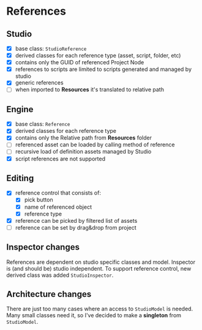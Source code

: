 # References

## Studio

- [x] base class: `StudioReference`
- [x] derived classes for each reference type (asset, script, folder, etc)
- [x] contains only the GUID of referenced Project Node
- [x] references to scripts are limited to scripts generated and managed by studio
- [x] generic references
- [ ] when imported to **Resources** it's translated to relative path

## Engine

- [x] base class: `Reference`
- [x] derived classes for each reference type
- [x] contains only the Relative path from **Resources** folder
- [ ] referenced asset can be loaded by calling method of reference
- [ ] recursive load of definition assets managed by Studio
- [x] script references are not supported

## Editing

- [x] reference control that consists of:
  - [x] pick button
  - [x] name of referenced object
  - [x] reference type
- [x] reference can be picked by filtered list of assets
- [ ] reference can be set by drag&drop from project

## Inspector changes

References are dependent on studio specific classes and model.
Inspector is (and should be) studio independent.
To support reference control, new derived class was added `StudioInspector`.

## Architecture changes

There are just too many cases where an access to `StudioModel` is needed.
Many small classes need it, so I've decided to make a **singleton** from `StudioModel`.

